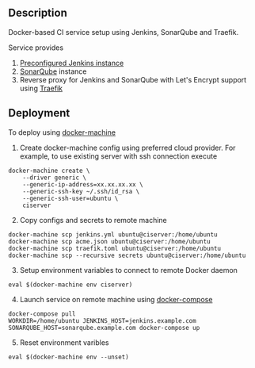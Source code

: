 ## Description

Docker-based CI service setup using Jenkins, SonarQube and Traefik.

Service provides
1. [Preconfigured Jenkins instance][jenkins]
2. [SonarQube][sonarqube] instance
3. Reverse proxy for Jenkins and SonarQube with Let's Encrypt support using [Traefik][traefik]

## Deployment
To deploy using [docker-machine][docker-machine]

1. Create docker-machine config using preferred cloud provider.
For example, to use existing server with ssh connection execute
```
docker-machine create \
    --driver generic \
    --generic-ip-address=xx.xx.xx.xx \
    --generic-ssh-key ~/.ssh/id_rsa \
    --generic-ssh-user=ubuntu \
    ciserver
```

2. Copy configs and secrets to remote machine
```
docker-machine scp jenkins.yml ubuntu@ciserver:/home/ubuntu
docker-machine scp acme.json ubuntu@ciserver:/home/ubuntu
docker-machine scp traefik.toml ubuntu@ciserver:/home/ubuntu
docker-machine scp --recursive secrets ubuntu@ciserver:/home/ubuntu
```

3. Setup environment variables to connect to remote Docker daemon

```
eval $(docker-machine env ciserver)
```

4. Launch service on remote machine using [docker-compose][docker-compose]
```
docker-compose pull
WORKDIR=/home/ubuntu JENKINS_HOST=jenkins.example.com SONARQUBE_HOST=sonarqube.example.com docker-compose up
```

5. Reset environment varibles
```
eval $(docker-machine env --unset)
```


[traefik]: https://github.com/containous/traefik
[jenkins]: https://github.com/alapshin/jenkins-master
[sonarqube]: https://www.sonarqube.org
[docker-machine]: https://docs.docker.com/machine/
[docker-compose]: https://docs.docker.com/compose/
